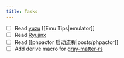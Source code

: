 ```yaml
---
title: Tasks
---
```


- [ ] Read [yuzu](https://github.com/yuzu-emu/yuzu) [[Emu Tips|emulator]]
- [ ] Read [Ryujinx](https://github.com/Ryujinx/Ryujinx)
- [ ] Read [[phpactor 启动流程|posts/phpactor]]
- [ ] Add derive macro for
  [gray-matter-rs](https://github.com/yuchanns/gray-matter-rs)
